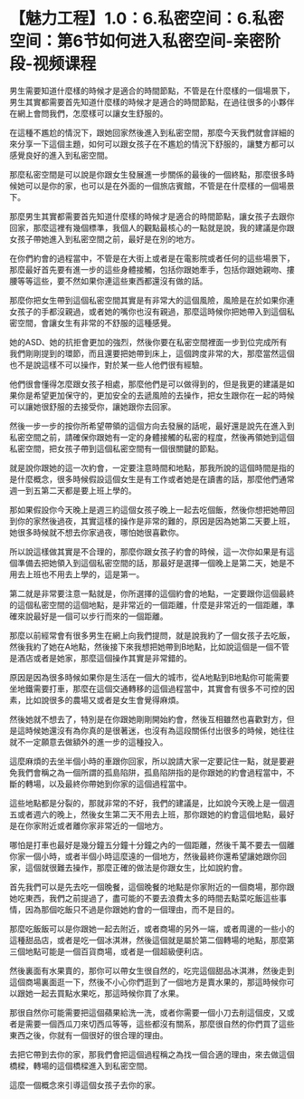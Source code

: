 # 【魅力工程】1.0：6.私密空间：6.私密空间：第6节如何进入私密空间-亲密阶段-视频课程

男生需要知道什麼樣的時候才是適合的時間節點，不管是在什麼樣的一個場景下，男生其實都需要首先知道什麼樣的時候才是適合的時間節點，在過往很多的小夥伴在網上會問我們，怎麼樣可以讓女生舒服的。

在這種不尷尬的情況下，跟她回家然後進入到私密空間，那麼今天我們就會詳細的來分享一下這個主題，如何可以跟女孩子在不尷尬的情況下舒服的，讓雙方都可以感覺良好的進入到私密空間。

那麼私密空間是可以說是你跟女生發展進一步關係的最後的一個終點，那麼很多時候她可以是你的家，也可以是在外面的一個旅店賓館，不管是在什麼樣的一個場景下。

那麼男生其實都需要首先知道什麼樣的時候才是適合的時間節點，讓女孩子去跟你回家，那麼這裡有幾個標準，我個人的觀點最核心的一點就是說，我的建議是你跟女孩子帶她進入到私密空間之前，最好是在別的地方。

在你們約會的過程當中，不管是在大街上或者是在電影院或者任何的這些場景下，那麼最好首先要有進一步的這些身體接觸，包括你跟她牽手，包括你跟她親吻、摟腰等等這些，要不然如果你連這些東西都還沒有做的話。

那麼你把女生帶到這個私密空間其實是有非常大的這個風險，風險是在於如果你連女孩子的手都沒親過，或者她的嘴你也沒有親過，那麼這時候你把她帶入到這個私密空間，會讓女生有非常的不舒服的這種感覺。

她的ASD、她的抗拒會更加的強烈，然後你要在私密空間裡面一步到位完成所有我們剛剛提到的環節，而且還要把她帶到床上，這個跨度非常的大，那麼當然這個也不是說這樣不可以操作，對於某一些人他們很有經驗。

他們很會懂得怎麼跟女孩子相處，那麼他們是可以做得到的，但是我更的建議是如果你是希望更加保守的，更加安全的去遞風險的去操作，把女生跟你在一起的時候可以讓她很舒服的去接受你，讓她跟你去回家。

然後一步一步的按你所希望帶領的這個方向去發展的話呢，最好還是說先在進入到私密空間之前，請確保你跟她有一定的身體接觸的私密的程度，然後再領她到這個私密空間，把女孩子帶到這個私密空間有一個很關鍵的節點。

就是說你跟她的這一次約會，一定要注意時間和地點，那我所說的這個時間是指的是什麼概念，很多時候假設這個女生是有工作或者她是在讀書的話，那麼他們通常週一到五第二天都是要上班上學的。

那如果假設你今天晚上是週三約這個女孩子晚上一起去吃個飯，然後你想把她帶回到你的家然後過夜，其實這樣的操作是非常的難的，原因是因為她第二天要上班，她很多時候就不想去你家過夜，哪怕她很喜歡你。

所以說這樣做其實是不合理的，那麼你跟女孩子約會的時候，這一次你如果是有這個準備去把她領入到這個私密空間的話，那最好是選擇一個晚上是第二天，她是不用去上班也不用去上學的，這是第一。

第二就是非常要注意一點就是，你所選擇的這個約會的地點，一定要跟你這個最終的這個私密空間的這個地點，是非常近的一個距離，什麼是非常近的一個距離，準確來說最好是一個可以步行而來的一個距離。

那麼以前經常會有很多男生在網上向我們提問，就是說我約了一個女孩子去吃飯，然後我約了她在A地點，然後接下來我想把她帶到B地點，比如說這個是一個不管是酒店或者是她家，那麼這個操作其實是非常錯的。

原因是因為很多時候如果你是生活在一個大的城市，從A地點到B地點你可能需要坐地鐵需要打車，那麼在這個交通轉移的這個過程當中，其實會有很多不可控的因素，比如說很多的農場又或者是女生會覺得麻煩。

然後她就不想去了，特別是在你跟她剛剛開始約會，然後互相雖然也喜歡對方，但是這時候她還沒有為你真的是很著迷，也沒有為這段關係付出很多的時候，她往往就不一定願意去做額外的進一步的這種投入。

這麼麻煩的去坐半個小時的車跟你回家，所以說請大家一定要記住一點，就是要避免我們會稱之為一個所謂的孤島陷阱，孤島陷阱指的是你跟她的約會過程當中，不斷的轉場，以及最終你帶她到你家的這個過程當中。

這些地點都是分裂的，那就非常的不好，我們的建議是，比如說今天晚上是一個週五或者週六的晚上，然後女生第二天不用去上班，那你跟她的約會這個地點，最好是在你家附近或者離你家非常近的一個地方。

哪怕是打車也最好是幾分鐘五分鐘十分鐘之內的一個距離，然後千萬不要去一個離你家一個小時，或者半個小時這麼遠的一個地方，然後最終你還希望讓她跟你回家，這個就很難去操作，那麼正確的做法是你跟女生，比如說約會。

首先我們可以是先去吃一個晚餐，這個晚餐的地點是你家附近的一個商場，那你跟她吃東西，我們之前提過了，盡可能的不要去浪費太多的時間去點菜吃飯這些事情，因為那個吃飯只不過是你跟她約會的一個理由，而不是目的。

那麼吃飯飯可以是你跟她一起去附近，或者商場的另外一端，或者周邊的一些小的這種甜品店，或者是吃一個冰淇淋，然後這個就是屬於第二個轉場的地點，那麼第三個地點可能是一個百貨商場，或者是一個超級便利店。

然後裏面有水果賣的，那你可以帶女生很自然的，吃完這個甜品冰淇淋，然後走到這個商場裏面逛一下，然後不小心你們逛到了一個地方是賣水果的，那這時候你可以跟她一起去買點水果吃，那這時候你買了水果。

那很自然你可能需要把這個蘋果給洗一洗，或者你需要一個小刀去削這個皮，又或者是需要一個西瓜刀來切西瓜等等，這些都沒有關系，那麼很自然的你們買了這些東西之後，你就有一個很好的很合理的理由。

去把它帶到去你的家，那我們會把這個過程稱之為找一個合適的理由，來去做這個橋樑，轉場的這個橋樑進入到私密空間。

這麼一個概念來引導這個女孩子去你的家。